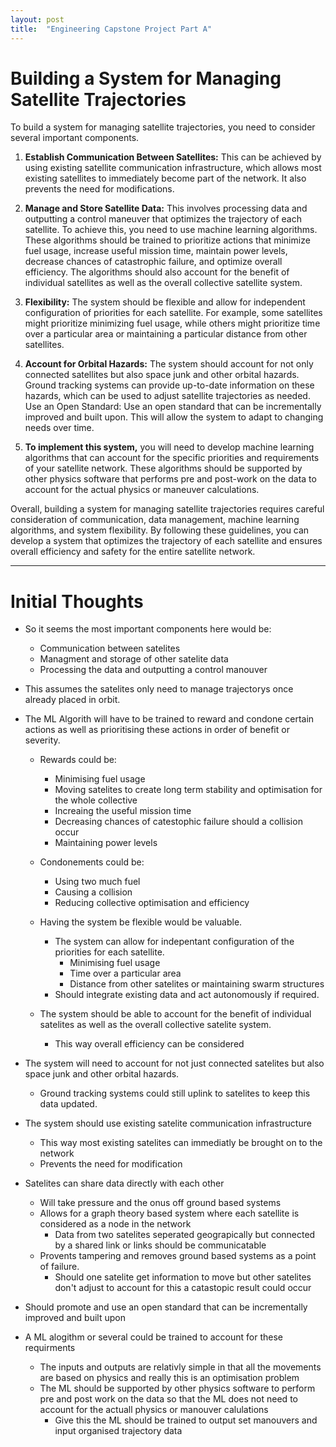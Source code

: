 ```yaml
---
layout: post
title:  "Engineering Capstone Project Part A"
---
```


# Building a System for Managing Satellite Trajectories

To build a system for managing satellite trajectories, you need to consider several important components.

1. **Establish Communication Between Satellites:** This can be achieved by using existing satellite communication infrastructure, which allows most existing satellites to immediately become part of the network. It also prevents the need for modifications.

2. **Manage and Store Satellite Data:** This involves processing data and outputting a control maneuver that optimizes the trajectory of each satellite. To achieve this, you need to use machine learning algorithms. These algorithms should be trained to prioritize actions that minimize fuel usage, increase useful mission time, maintain power levels, decrease chances of catastrophic failure, and optimize overall efficiency. The algorithms should also account for the benefit of individual satellites as well as the overall collective satellite system.

3. **Flexibility:** The system should be flexible and allow for independent configuration of priorities for each satellite. For example, some satellites might prioritize minimizing fuel usage, while others might prioritize time over a particular area or maintaining a particular distance from other satellites.

4. **Account for Orbital Hazards:** The system should account for not only connected satellites but also space junk and other orbital hazards. Ground tracking systems can provide up-to-date information on these hazards, which can be used to adjust satellite trajectories as needed.
Use an Open Standard: Use an open standard that can be incrementally improved and built upon. This will allow the system to adapt to changing needs over time.

5. **To implement this system,** you will need to develop machine learning algorithms that can account for the specific priorities and requirements of your satellite network. These algorithms should be supported by other physics software that performs pre and post-work on the data to account for the actual physics or maneuver calculations.

Overall, building a system for managing satellite trajectories requires careful consideration of communication, data management, machine learning algorithms, and system flexibility. By following these guidelines, you can develop a system that optimizes the trajectory of each satellite and ensures overall efficiency and safety for the entire satellite network.

---

# Initial Thoughts

- So it seems the most important components here would be:

    - Communication between satelites
    - Managment and storage of other satelite data
    - Processing the data and outputting a control manouver

- This assumes the satelites only need to manage trajectorys once already placed in orbit.
- The ML Algorith will have to be trained to reward and condone certain actions as well as prioritising these actions in order of benefit or severity.
    - Rewards could be:
        - Minimising fuel usage
        - Moving satelites to create long term stability and optimisation for the whole collective
        - Increaing the useful mission time
        - Decreasing chances of catestophic failure should a collision occur
        - Maintaining power levels
    - Condonements could be:
        - Using two much fuel
        - Causing a collision
        - Reducing collective optimisation and efficiency

    - Having the system be flexible would be valuable.
        - The system can allow for indepentant configuration of the priorities for each satellite.
            - Minimising fuel usage
            - Time over a particular area
            - Distance from other satelites or maintaining swarm structures
        - Should integrate existing data and act autonomously if required.

    - The system should be able to account for the benefit of individual satelites as well as the overall collective satelite system.
        - This way overall efficiency can be considered

- The system will need to account for not just connected satelites but also space junk and other orbital hazards.
    - Ground tracking systems could still uplink to satelites to keep this data updated.

- The system should use existing satelite communication infrastructure
    - This way most existing satelites can immediatly be brought on to the network
    - Prevents the need for modification

- Satelites can share data directly with each other
    - Will take pressure and the onus off ground based systems
    - Allows for a graph theory based system where each satellite is considered as a node in the network
        - Data from two satelites seperated geograpically but connected by a shared link or links should be communicatable
    - Provents tampering and removes ground based systems as a point of failure.
        - Should one satelite get information to move but other satelites don't adjust to account for this a catastopic result could occur

- Should promote and use an open standard that can be incrementally improved and built upon

- A ML alogithm or several could be trained to account for these requirments
    - The inputs and outputs are relativly simple in that all the movements are based on physics and really this is an optimisation problem
    - The ML should be supported by other physics software to perform pre and post work on the data so that the ML does not need to account for the actuall physics or manouver calulations
        - Give this the ML should be trained to output set manouvers and input organised trajectory data

